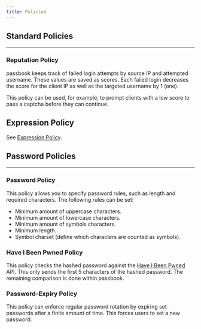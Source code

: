 ```yaml
---
title: Policies
---
```


## Standard Policies

---

### Reputation Policy

passbook keeps track of failed login attempts by source IP and attempted username. These values are saved as scores. Each failed login decreases the score for the client IP as well as the targeted username by 1 (one).

This policy can be used, for example, to prompt clients with a low score to pass a captcha before they can continue.

## Expression Policy

See [Expression Policy](expression.md).

## Password Policies

---

### Password Policy

This policy allows you to specify password rules, such as length and required characters.
The following rules can be set:

-   Minimum amount of uppercase characters.
-   Minimum amount of lowercase characters.
-   Minimum amount of symbols characters.
-   Minimum length.
-   Symbol charset (define which characters are counted as symbols).

### Have I Been Pwned Policy

This policy checks the hashed password against the [Have I Been Pwned](https://haveibeenpwned.com/) API. This only sends the first 5 characters of the hashed password. The remaining comparison is done within passbook.

### Password-Expiry Policy

This policy can enforce regular password rotation by expiring set passwords after a finite amount of time. This forces users to set a new password.
